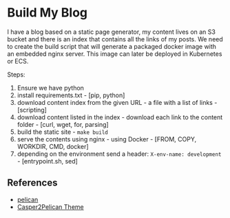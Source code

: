 # Build My Blog

I have a blog based on a static page generator, my content lives on an S3 bucket and there is an index that
contains all the links of my posts. We need to create the build script that will generate a packaged docker image
with an embedded nginx server. This image can later be deployed in Kubernetes or ECS.

Steps:

1. Ensure we have python
2. install requirements.txt - [pip, python]
3. download content index from the given URL - a file with a list of links - [scripting]
4. download content listed in the index - download each link to the content folder - [curl, wget, for, parsing]
5. build the static site - `make build`
6. serve the contents using nginx - using Docker - [FROM, COPY, WORKDIR, CMD, docker]
7. depending on the environment send a header: `X-env-name: development` - [entrypoint.sh, sed]

## References

- [pelican](https://docs.getpelican.com/en/stable/)
- [Casper2Pelican Theme](git@github.com:abr4xas/Casper2Pelican.git)
